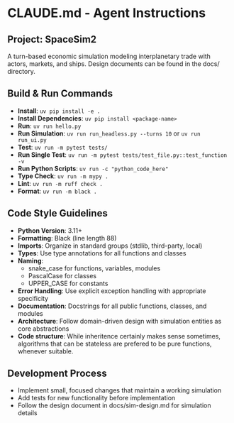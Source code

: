 # CLAUDE.md - Agent Instructions

## Project: SpaceSim2
A turn-based economic simulation modeling interplanetary trade with actors, markets, and ships.  Design documents can be found in the docs/ directory.

## Build & Run Commands
- **Install**: `uv pip install -e .`
- **Install Dependencies**: `uv pip install <package-name>`
- **Run**: `uv run hello.py`
- **Run Simulation**: `uv run run_headless.py --turns 10` or `uv run run_ui.py`
- **Test**: `uv run -m pytest tests/`
- **Run Single Test**: `uv run -m pytest tests/test_file.py::test_function -v`
- **Run Python Scripts**: `uv run -c "python_code_here"`
- **Type Check**: `uv run -m mypy .`
- **Lint**: `uv run -m ruff check .`
- **Format**: `uv run -m black .`

## Code Style Guidelines
- **Python Version**: 3.11+
- **Formatting**: Black (line length 88)
- **Imports**: Organize in standard groups (stdlib, third-party, local)
- **Types**: Use type annotations for all functions and classes
- **Naming**: 
  - snake_case for functions, variables, modules
  - PascalCase for classes
  - UPPER_CASE for constants
- **Error Handling**: Use explicit exception handling with appropriate specificity
- **Documentation**: Docstrings for all public functions, classes, and modules
- **Architecture**: Follow domain-driven design with simulation entities as core abstractions
- **Code structure**: While inheritence certainly makes sense sometimes, algorithms that can be stateless are prefered to be pure functions, whenever suitable.

## Development Process
- Implement small, focused changes that maintain a working simulation
- Add tests for new functionality before implementation
- Follow the design document in docs/sim-design.md for simulation details